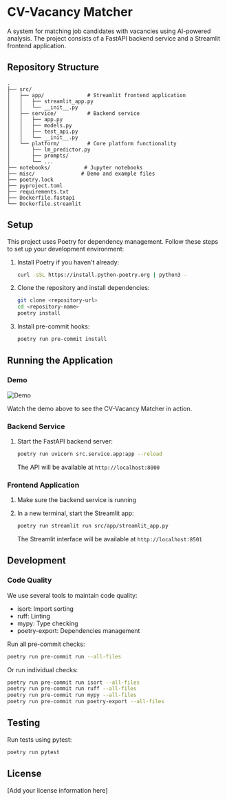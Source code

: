 # CV-Vacancy Matcher

A system for matching job candidates with vacancies using AI-powered analysis. The project consists of a FastAPI backend service and a Streamlit frontend application.

## Repository Structure

```
.
├── src/
│   ├── app/              # Streamlit frontend application
│   │   ├── streamlit_app.py
│   │   └── __init__.py
│   ├── service/          # Backend service
│   │   ├── app.py
│   │   ├── models.py
│   │   ├── test_api.py
│   │   └── __init__.py
│   └── platform/         # Core platform functionality
│       ├── lm_predictor.py
│       ├── prompts/
│       └── ...
├── notebooks/           # Jupyter notebooks
├── misc/               # Demo and example files
├── poetry.lock
├── pyproject.toml
├── requirements.txt
├── Dockerfile.fastapi
└── Dockerfile.streamlit
```

## Setup

This project uses Poetry for dependency management. Follow these steps to set up your development environment:

1. Install Poetry if you haven't already:
   ```bash
   curl -sSL https://install.python-poetry.org | python3 -
   ```

2. Clone the repository and install dependencies:
   ```bash
   git clone <repository-url>
   cd <repository-name>
   poetry install
   ```

3. Install pre-commit hooks:
   ```bash
   poetry run pre-commit install
   ```

## Running the Application

### Demo

![Demo](misc/demo-lunapark.gif)

Watch the demo above to see the CV-Vacancy Matcher in action.

### Backend Service

1. Start the FastAPI backend server:
   ```bash
   poetry run uvicorn src.service.app:app --reload
   ```

   The API will be available at `http://localhost:8000`

### Frontend Application

1. Make sure the backend service is running
2. In a new terminal, start the Streamlit app:
   ```bash
   poetry run streamlit run src/app/streamlit_app.py
   ```

   The Streamlit interface will be available at `http://localhost:8501`

## Development

### Code Quality

We use several tools to maintain code quality:

- isort: Import sorting
- ruff: Linting
- mypy: Type checking
- poetry-export: Dependencies management

Run all pre-commit checks:
```bash
poetry run pre-commit run --all-files
```

Or run individual checks:
```bash
poetry run pre-commit run isort --all-files
poetry run pre-commit run ruff --all-files
poetry run pre-commit run mypy --all-files
poetry run pre-commit run poetry-export --all-files
```

## Testing

Run tests using pytest:
```bash
poetry run pytest
```

## License

[Add your license information here]
